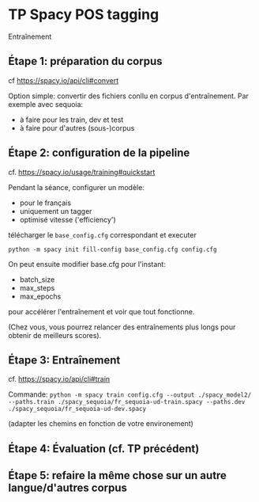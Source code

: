 # TP Spacy POS tagging
Entraînement


## Étape 1: préparation du corpus

cf https://spacy.io/api/cli#convert

Option simple: convertir des fichiers conllu en corpus d'entraînement. Par exemple avec sequoia:

- à faire pour les train, dev et test
- à faire pour d'autres (sous-)corpus


## Étape 2: configuration de la pipeline


cf. https://spacy.io/usage/training#quickstart

Pendant la séance, configurer un modèle: 
-  pour le français
-  uniquement un tagger
-  optimisé vitesse ('efficiency')

télécharger le `base_config.cfg` correspondant et executer

`python -m spacy init fill-config base_config.cfg config.cfg`

On peut ensuite modifier base.cfg
pour l'instant:
- batch_size
- max_steps
- max_epochs

pour accélérer l'entraînement et voir que tout fonctionne.

(Chez vous, vous pourrez relancer des entraînements plus longs pour obtenir de meilleurs scores).


## Étape 3: Entraînement

cf. https://spacy.io/api/cli#train

Commande:
`python -m spacy train config.cfg --output ./spacy_model2/ --paths.train ./spacy_sequoia/fr_sequoia-ud-train.spacy --paths.dev ./spacy_sequoia/fr_sequoia-ud-dev.spacy `

(adapter les chemins en fonction de votre environement)

## Étape 4: Évaluation (cf. TP précédent)


## Étape 5: refaire la même chose sur un autre langue/d'autres corpus
